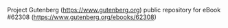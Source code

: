 Project Gutenberg (https://www.gutenberg.org) public repository for eBook #62308 (https://www.gutenberg.org/ebooks/62308)
